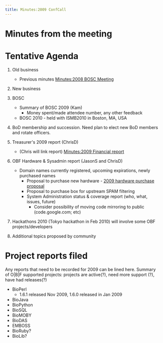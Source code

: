 ```yaml
---
title: Minutes:2009 ConfCall
---
```


Minutes from the meeting
========================

Tentative Agenda
================

1.  Old business
    -   Previous minutes [Minutes:2008 BOSC
        Meeting](Minutes:2008_BOSC_Meeting "wikilink")

2.  New business
3.  BOSC
    -   Summary of BOSC 2009 (Kam)
        -   Money spent/made attendee number, any other feedback
    -   BOSC 2010 - held with ISMB2010 in Boston, MA, USA

4.  BoD membership and succession. Need plan to elect new BoD members
    and rotate officers.
5.  Treasurer's 2009 report (ChrisD)
    -   (Chris will link report) [Minutes:2009 Financial
        report](Minutes:2009_Financial_report "wikilink")

6.  OBF Hardware & Sysadmin report (JasonS and ChrisD)
    -   Domain names currently registered, upcoming expirations, newly
        purchased names
        -   Proposal to purchase new hardware - [2009 hardware purchase
            proposal](2009_hardware_purchase_proposal "wikilink")
        -   Proposal to purchase box for upstream SPAM filtering
        -   System Administration status & coverage report (who, what,
            issues, future)
            -   Consider possibility of moving code mirroring to public
                (code.google.com; etc)

7.  Hackathons 2010 (Tokyo hackathon in Feb 2010) will involve some OBF
    projects/developers
8.  Additional topics proposed by community

Project reports filed
=====================

Any reports that need to be recorded for 2009 can be lined here. Summary
of O|B|F supported projects: projects are active(?), need more support
(?), have had releases(?)

-   BioPerl
    -   1.6.1 released Nov 2009, 1.6.0 released in Jan 2009
-   BioJava
-   BioPython
-   BioSQL
-   BioMOBY
-   BioDAS
-   EMBOSS
-   BioRuby?
-   BioLib?

